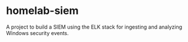 # homelab-siem
A project to build a SIEM using the ELK stack for ingesting and analyzing Windows security events.
